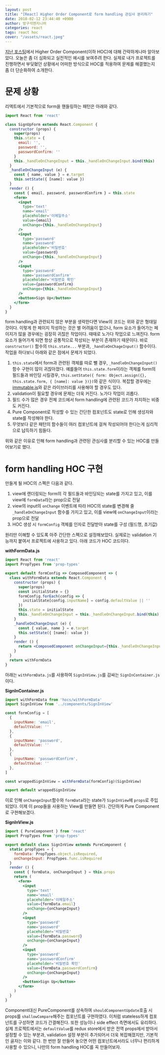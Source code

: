 ```yaml
---
layout: post
title: "[React] Higher Order Component로 form handling 관심사 분리하기"
date: 2018-02-12 23:44:40 +0900
author: 방구석엔지니어
categories: react
tags: react hoc
cover: "/assets/react.jpeg"
---
```


[지난 포스팅][지난포스팅]에서 Higher Order Component(이하 HOC)에 대해 간략하게나마 알아보았다. 오늘은 좀 더 심화되고 실전적인 예시를 보여주려 한다. 실제로 내가 프로젝트를 진행하면서 부딪혔던 상황에서 어떠한 방식으로 HOC를 적용하여 문제를 해결했는지 좀 더 단순화하여 소개한다.


# 문제 상황 #
리액트에서 기본적으로 form을 핸들링하는 패턴은 아래와 같다.

```jsx
import React from 'react'

class SignUpForm extends React.Component {
  constructor (props) {
    super(props)
    this.state = {
      email: '',
      password: '',
      passwordConfirm: ''
    }
    this._handleOnChangeInput = this._handleOnChangeInput.bind(this)
  }
  _handleOnChangeInput (e) {
    const { name, value } = e.target
    this.setState({ [name]: value })
  }
  render () {
    const { email, password, passwordConfirm } = this.state
    <form>
      <input
        type='text'
        name='email'
        placeholder='이메일주소'
        value={email}
        onChange={this._handleOnChangeInput}
      />
      <input
        type='password'
        name='password'
        placeholder='비밀번호'
        value={password}
        onChange={this._handleOnChangeInput}
      />
      <input
        type='password'
        name='passwordConfirm'
        placeholder='비밀번호 확인'
        value={passwordConfirm}
        onChange={this._handleOnChangeInput}
      />
      <button>Sign Up</button>
    </form>
  }
}
```
form handling과 관련되지 않은 부분을 생략한다면 View의 코드는 위와 같은 형태일 것이다. 이렇게 한 페이지 작성하는 것은 별 어려움이 없으나, form 요소가 들어가는 페이지가 많을 경우에는 굉장히 귀찮은 작업이다. 때때로 노가다 작업으로 느껴진다. form 요소가 들어가게 되면 항상 공통적으로 작성되는 부분이 존재하기 때문이다. 바로 `constructor()` 함수의 `this.state...` 부분과, `_handleOnChageInput()` 함수이다. 작업을 하다보니 아래와 같은 점에서 문제가 되었다.


1. `this.state`에서 form과 관련된 객체를 따로 뺄 경우, `_handleOnChangeInput()` 함수 구현이 많이 귀찮아졌다. 예를들어 `this.state.form`이라는 객체를 form의 필드들과 바인딩 시킬경우, `this.setState({ form: Object.assign({}, this.state.form, { [name]: value })})`와 같은 식이다. 복잡할 경우에는 [immutable.js][immutable]와 같은 라이브러리를 사용해야 할 경우도 있다.
2. validation이 필요할 경우에 문제는 더욱 커진다. 노가다 작업이 괴롭다.
3. 필드 수가 많은 경우 전체 코드에서 form handling에 관련된 코드가 차지하는 비중도 커진다.
4. Pure Component로 작성할 수 있는 간단한 컴포넌트도 state로 인해 생성자와 state를 작성해야 한다.
5. 무엇보다 같은 패턴의 함수들이 여러 컴포넌트에 걸쳐 작성되어야 한다는게 심리적으로 납득하기 힘들다.


위와 같은 이유로 인해 form handling과 관련된 관심사를 분리할 수 있는 HOC를 만들어보기로 했다.

# form handling HOC 구현 #

만들게 될 HOC의 스펙은 다음과 같다.


1. view에 랜더링되는 form의 각 필드들과 바인딩되는 state를 가지고 있고, 이를 view에 `formData`라는 prop으로 전달
2. view의 input의 `onChange` 이벤트에 따라 HOC의 state를 변경해 줄 `_handleOnChangeInput` 함수를 가지고 있고, 이를 view에 `onChangeInput`이라는 prop으로 전달
3. HOC 생성 시 `formConfig` 객체를 인자로 전달받아 state를 구성 (필드명, 초기값)


원리만 이해할 수 있도록 아주 간단한 스펙으로 설정해보았다. 실제로는 validation 기능까지 붙여서 프로젝트에 사용하고 있다. 아래 코드가 HOC 코드이다.

**withFormData.js**
```jsx
import React from 'react'
import PropTypes from 'prop-types'

export default formConfig => ComposedComponent => {
  class withFormData extends React.Component {
    constructor (props) {
      super(props)
      const initialState = {}
      formConfig.forEach(config => {
        initialState[config.inputName] = config.defaultValue || ''
      })
      this.state = initialState
      this._handleOnChangeInput = this._handleOnChangeInput.bind(this)
    }
    _handleOnChangeInput (e) {
      const { value, name } = e.target
      this.setState({ [name]: value })
    }
    render () {
      return <ComposedComponent onChangeInput={this._handleOnChangeInput} formData={this.state} {...this.props} />
    }
  }
  return withFormData
}
```

아래는 `withFormData.js`를 사용하여 `SignInView.js`를 감싸는 `SignInContainer.js`이다.

**SignInContainer.js**
```jsx
import withFormData from 'hocs/withFormData'
import SignInView from '../components/SignInView'

const formConfig = [
  {
    inputName: 'email',
    defaultValue: ''
  },
  {
    inputName: 'password',
    defaultValue: ''
  },
  {
    inputName: 'passwordConfirm',
    defaultValue: ''
  },
]

const wrappedSignInView = withFormData(formConfig)(SignInView)

export default wrappedSignInView
```

이로 인해 `onChangeInput`함수와 `formData`라는 state가 `SignInView`에 `props`로 주입되었다. 이제 이 prop들을 사용하는 View를 만들면 된다. 간단하게 Pure Component로 구현해보겠다.

**SignInView.js**
```jsx
import { PureComponent } from 'react'
import PropTypes from 'prop-types'

export default class SignInView extends PureComponent {
  static propTypes = {
    formData: PropTypes.object.isRequired,
    onChangeInput: PropTypes.func.isRequired
  }
  render () {
    const { formData, onChangeInput } = this.props
    return (
      <form>
        <input
          type='text'
          name='email'
          placeholder='이메일주소'
          value={formData.email}
          onChange={onChangeInput}
        />
        <input
          type='password'
          name='password'
          placeholder='비밀번호'
          value={formData.password}
          onChange={onChangeInput}
        />
        <input
          type='password'
          name='passwordConfirm'
          placeholder='비밀번호 확인'
          value={formData.passwordConfirm}
          onChange={onChangeInput}
        />
        <button>Sign Up</button>
      </form>
    )
  }
}
```

Component대신 PureComponent를 상속하여 `shouldComponentUpdate`호출 시 props를 `shallowCompare`해주는 컴포넌트를 구현하였다. 이처럼 stateless하게 컴포넌트를 구성하면 코드가 간결해진다. 또한 성능이나 side effect 측면에서도 유리하다. 실제 프로젝트에서는 `defaultValue`를 redux store에서 받은 전역 props에서 받아서 설정할 수 있는 부분과, validation 설정 부분이 추가되어서 더욱 복잡해졌지만, 기본적인 골자는 이와 같다. 한 번만 잘 만들어 놓으면 어떤 컴포넌트에서라도 너무나 편리하게 사용할 수 있으니, 나만의 form handling HOC를 꼭 만들어보자.

[지난포스팅]: https://eunvanz.github.io/react/2017/11/05/React-Higher-Order-Component-%EC%9D%B4%ED%95%B4%ED%95%98%EA%B8%B0/
[immutable]: https://facebook.github.io/immutable-js/
